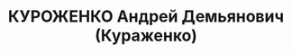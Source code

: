 ---
title: КУРОЖЕНКО Андрей Демьянович (Кураженко)
description: "Род. в 1884, г. Екатеринославск. Проживал: г. Минусинск. Заведующий\
  \ жестяно-скобяным магазином № 16 \n  Арестован 29.08.1936. Обв.: террористическая\
  \ деятельность. Приговор: выездная сессия ВК ВС СССР, 19.04.1937 – ВМН. Расстрелян\
  \ 19.04.1937, в г. Минусинске. \n  Реабилитирован ВК ВС СССР 10.03.1960"
---